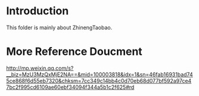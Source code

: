 # Introduction
This folder is mainly about ZhinengTaobao.

# More Reference Doucment
http://mp.weixin.qq.com/s?__biz=MzU3MzQxMjE2NA==&mid=100003818&idx=1&sn=46fab16931bad745ce868f6d55eb7320&chksm=7cc349c14bb4c0d70eb68d077bf592a97ce47bc2f995cd6109ae60ebf34094f344a5b1c2f625#rd
